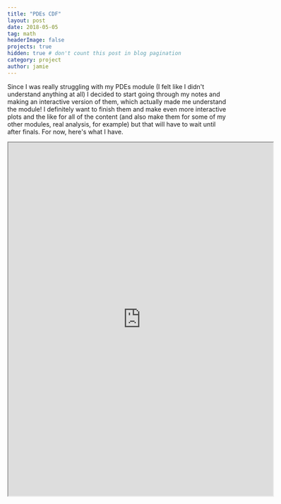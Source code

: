 ```yaml
---
title: "PDEs CDF"
layout: post
date: 2018-05-05
tag: math
headerImage: false
projects: true
hidden: true # don't count this post in blog pagination
category: project
author: jamie
---
```


Since I was really struggling with my PDEs module (I felt like I didn't understand anything at all) I decided to start going through my notes and making an interactive version of them, which actually made me understand the module! I definitely want to finish them and make even more interactive plots and the like for all of the content (and also make them for some of my other modules, real analysis, for example) but that will have to wait until after finals. For now, here's what I have. 


<iframe src="https://www.wolframcloud.com/objects/17a9603c-d544-4cdd-8270-8fd943d59f5b?_embed=iframe" width="600" height="800"></iframe>

